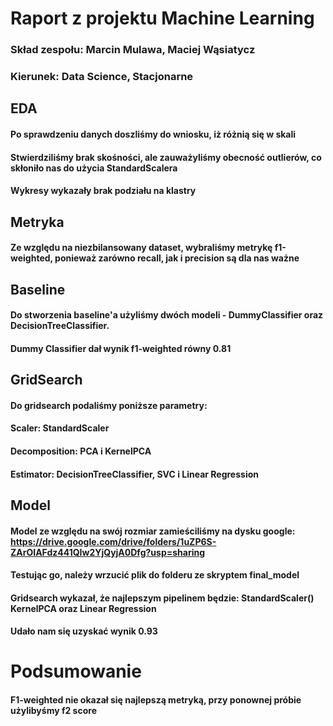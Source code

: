 # Raport z projektu Machine Learning
### Skład zespołu: Marcin Mulawa, Maciej Wąsiatycz
### Kierunek: Data Science, Stacjonarne

## EDA

#### Po sprawdzeniu danych doszliśmy do wniosku, iż różnią się w skali
#### Stwierdziliśmy brak skośności, ale zauważyliśmy obecność outlierów, co skłoniło nas do użycia StandardScalera
#### Wykresy wykazały brak podziału na klastry

## Metryka

#### Ze względu na niezbilansowany dataset, wybraliśmy metrykę f1-weighted, ponieważ zarówno recall, jak i precision są dla nas ważne

## Baseline
#### Do stworzenia baseline'a użyliśmy dwóch modeli - DummyClassifier oraz DecisionTreeClassifier.
#### Dummy Classifier dał wynik f1-weighted równy 0.81


## GridSearch

#### Do gridsearch podaliśmy poniższe parametry:
#### Scaler: StandardScaler
#### Decomposition: PCA i KernelPCA
#### Estimator: DecisionTreeClassifier, SVC i Linear Regression

## Model
#### Model ze względu na swój rozmiar zamieściliśmy na dysku google: https://drive.google.com/drive/folders/1uZP6S-ZArOIAFdz441QIw2YjQyjA0Dfg?usp=sharing
#### Testując go, należy wrzucić plik do folderu ze skryptem final_model
#### Gridsearch wykazał, że najlepszym pipelinem będzie: StandardScaler() KernelPCA oraz Linear Regression 
#### Udało nam się uzyskać wynik 0.93

# Podsumowanie
#### F1-weighted nie okazał się najlepszą metryką, przy ponownej próbie użylibyśmy f2 score
